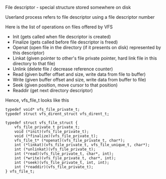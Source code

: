 File descriptor - special structure stored somewhere on disk

Userland process refers to file descriptor using a file descriptor number

Here is the list of operations on files offered by VFS
- Init (gets called when file descriptor is created)
- Finalize (gets called before file descriptor is freed)
- Openat (open file in the directory (if it presents on disk) represented by this descriptor)
- Linkat (given pointer to other's file private pointer, hard link file in this directory to that file)
- Unlink (delete file / decrease reference counter)
- Read (given buffer offset and size, write data from file to buffer)
- Write (given buffer offset and size, write data from buffer to file)
- Seek (given position, move cursor to that position)
- Readdir (get next directory descriptor)

Hence, vfs_file_t looks like this

    typedef void* vfs_file_private_t;
    typedef struct vfs_dirent_struct vfs_dirent_t;

    typedef struct vfs_file_struct {
        vfs_file_private_t private_t;
        void (*init)(vfs_file_private_t);
        void (*finalize)(vfs_file_private_t);
        vfs_file_t* (*openat)(vfs_file_private_t, char*);
        int (*linkat)(vfs_file_private_t, vfs_file_unique_t, char*);
        int (*unlinkat)(vfs_file_private_t);
        int (*read)(vfs_file_private_t, char*, int);
        int (*write)(vfs_file_private_t, char*, int);
        int (*seek)(vfs_file_private_t, int, int);
        int (*readdir)(vfs_file_private_t);
    } vfs_file_t;